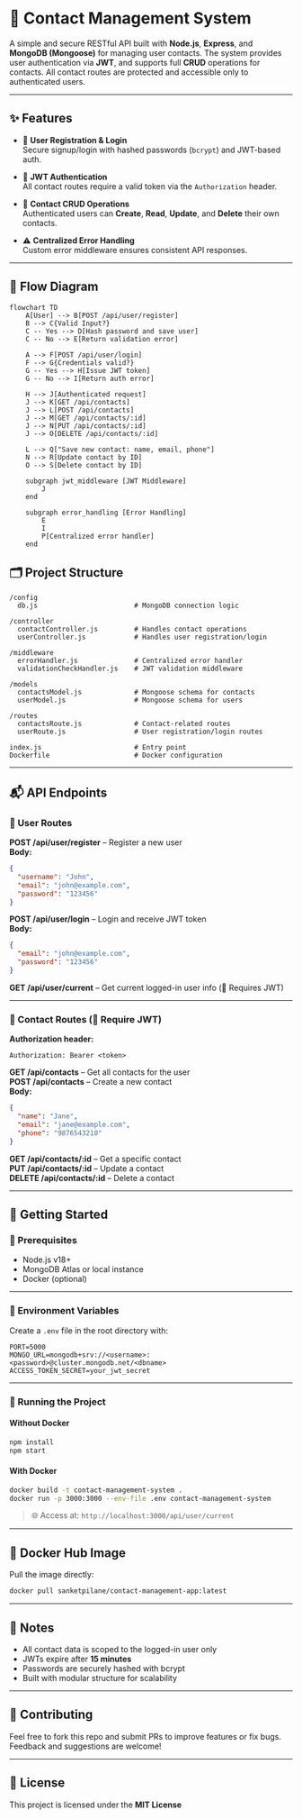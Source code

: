 # 📇 Contact Management System

A simple and secure RESTful API built with **Node.js**, **Express**, and **MongoDB (Mongoose)** for managing user contacts. The system provides user authentication via **JWT**, and supports full **CRUD** operations for contacts. All contact routes are protected and accessible only to authenticated users.

---

## ✨ Features

- 🔐 **User Registration & Login**  
  Secure signup/login with hashed passwords (`bcrypt`) and JWT-based auth.

- 🔑 **JWT Authentication**  
  All contact routes require a valid token via the `Authorization` header.

- 📒 **Contact CRUD Operations**  
  Authenticated users can **Create**, **Read**, **Update**, and **Delete** their own contacts.

- ⚠️ **Centralized Error Handling**  
  Custom error middleware ensures consistent API responses.

---

## 🧭 Flow Diagram

```mermaid
flowchart TD
    A[User] --> B[POST /api/user/register]
    B --> C{Valid Input?}
    C -- Yes --> D[Hash password and save user]
    C -- No --> E[Return validation error]

    A --> F[POST /api/user/login]
    F --> G{Credentials valid?}
    G -- Yes --> H[Issue JWT token]
    G -- No --> I[Return auth error]

    H --> J[Authenticated request]
    J --> K[GET /api/contacts]
    J --> L[POST /api/contacts]
    J --> M[GET /api/contacts/:id]
    J --> N[PUT /api/contacts/:id]
    J --> O[DELETE /api/contacts/:id]

    L --> Q["Save new contact: name, email, phone"]
    N --> R[Update contact by ID]
    O --> S[Delete contact by ID]

    subgraph jwt_middleware [JWT Middleware]
        J
    end

    subgraph error_handling [Error Handling]
        E
        I
        P[Centralized error handler]
    end
```

## 🗂️ Project Structure

```
/config
  db.js                        # MongoDB connection logic

/controller
  contactController.js         # Handles contact operations
  userController.js            # Handles user registration/login

/middleware
  errorHandler.js              # Centralized error handler
  validationCheckHandler.js    # JWT validation middleware

/models
  contactsModel.js             # Mongoose schema for contacts
  userModel.js                 # Mongoose schema for users

/routes
  contactsRoute.js             # Contact-related routes
  userRoute.js                 # User registration/login routes

index.js                       # Entry point
Dockerfile                     # Docker configuration
```

---

## 📬 API Endpoints

### 👤 User Routes

**POST /api/user/register** – Register a new user  
**Body:**

```json
{
  "username": "John",
  "email": "john@example.com",
  "password": "123456"
}
```

**POST /api/user/login** – Login and receive JWT token  
**Body:**

```json
{
  "email": "john@example.com",
  "password": "123456"
}
```

**GET /api/user/current** – Get current logged-in user info (🔐 Requires JWT)

---

### 📇 Contact Routes (🔐 Require JWT)

**Authorization header:**

```
Authorization: Bearer <token>
```

**GET /api/contacts** – Get all contacts for the user  
**POST /api/contacts** – Create a new contact  
**Body:**

```json
{
  "name": "Jane",
  "email": "jane@example.com",
  "phone": "9876543210"
}
```

**GET /api/contacts/:id** – Get a specific contact  
**PUT /api/contacts/:id** – Update a contact  
**DELETE /api/contacts/:id** – Delete a contact

---

## 🚀 Getting Started

### 🧰 Prerequisites

- Node.js v18+
- MongoDB Atlas or local instance
- Docker (optional)

---

### 🔐 Environment Variables

Create a `.env` file in the root directory with:

```env
PORT=5000
MONGO_URL=mongodb+srv://<username>:<password>@cluster.mongodb.net/<dbname>
ACCESS_TOKEN_SECRET=your_jwt_secret
```

---

### 🧪 Running the Project

#### Without Docker

```bash
npm install
npm start
```

#### With Docker

```bash
docker build -t contact-management-system .
docker run -p 3000:3000 --env-file .env contact-management-system
```

> 🌐 Access at: `http://localhost:3000/api/user/current`

---

## 🐳 Docker Hub Image

Pull the image directly:

```bash
docker pull sanketpilane/contact-management-app:latest
```

---

## 📌 Notes

- All contact data is scoped to the logged-in user only
- JWTs expire after **15 minutes**
- Passwords are securely hashed with bcrypt
- Built with modular structure for scalability

---

## 🤝 Contributing

Feel free to fork this repo and submit PRs to improve features or fix bugs. Feedback and suggestions are welcome!

---

## 📄 License

This project is licensed under the **MIT License**
